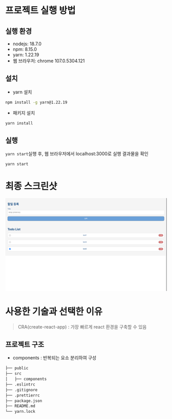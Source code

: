 # 프로젝트 실행 방법

## 실행 환경

- nodejs: 18.7.0
- npm: 8.15.0
- yarn: 1.22.19
- 웹 브라우저: chrome 107.0.5304.121

## 설치

- yarn 설치

```sh
npm install -g yarn@1.22.19
```

- 패키지 설치

```sh
yarn install
```

## 실행

`yarn start`실행 후, 웹 브라우저에서 localhost:3000로 실행 결과물을 확인

```sh
yarn start
```

# 최종 스크린샷

![Screenshot](image/screenshot.png)

# 사용한 기술과 선택한 이유

> CRA(create-react-app) : 가장 빠르게 react 환경을 구축할 수 있음

## 프로젝트 구조

- components : 반복되는 요소 분리하여 구성

```bash
├── public
├── src
│   ├── components
├── .eslintrc
├── .gitignore
├── .prettierrc
├── package.json
├── README.md
└── yarn.lock
```
